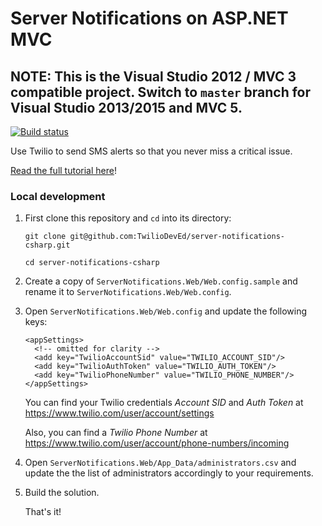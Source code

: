 # Server Notifications on ASP.NET MVC

## NOTE: This is the Visual Studio 2012 / MVC 3 compatible project. Switch to `master` branch for Visual Studio 2013/2015 and MVC 5.

[![Build status](https://ci.appveyor.com/api/projects/status/0iieup1dq9490msy?svg=true)](https://ci.appveyor.com/project/TwilioDevEd/server-notifications-csharp)

Use Twilio to send SMS alerts so that you never miss a critical issue.

[Read the full tutorial here](https://www.twilio.com/docs/tutorials/walkthrough/server-notifications/csharp/mvc)!

### Local development

1. First clone this repository and `cd` into its directory:
   ```
   git clone git@github.com:TwilioDevEd/server-notifications-csharp.git

   cd server-notifications-csharp
   ```

2. Create a copy of `ServerNotifications.Web/Web.config.sample` and rename it to
   `ServerNotifications.Web/Web.config`.

3. Open `ServerNotifications.Web/Web.config` and update the following keys:
   ```
   <appSettings>
     <!-- omitted for clarity -->
     <add key="TwilioAccountSid" value="TWILIO_ACCOUNT_SID"/>
     <add key="TwilioAuthToken" value="TWILIO_AUTH_TOKEN"/>
     <add key="TwilioPhoneNumber" value="TWILIO_PHONE_NUMBER"/>
   </appSettings>
   ```

   You can find your Twilio credentials _Account SID_ and _Auth Token_ at
   https://www.twilio.com/user/account/settings

   Also, you can find a _Twilio Phone Number_ at
   https://www.twilio.com/user/account/phone-numbers/incoming

4. Open `ServerNotifications.Web/App_Data/administrators.csv` and update the the
   list of administrators accordingly to your requirements.

5. Build the solution.

   That's it!
